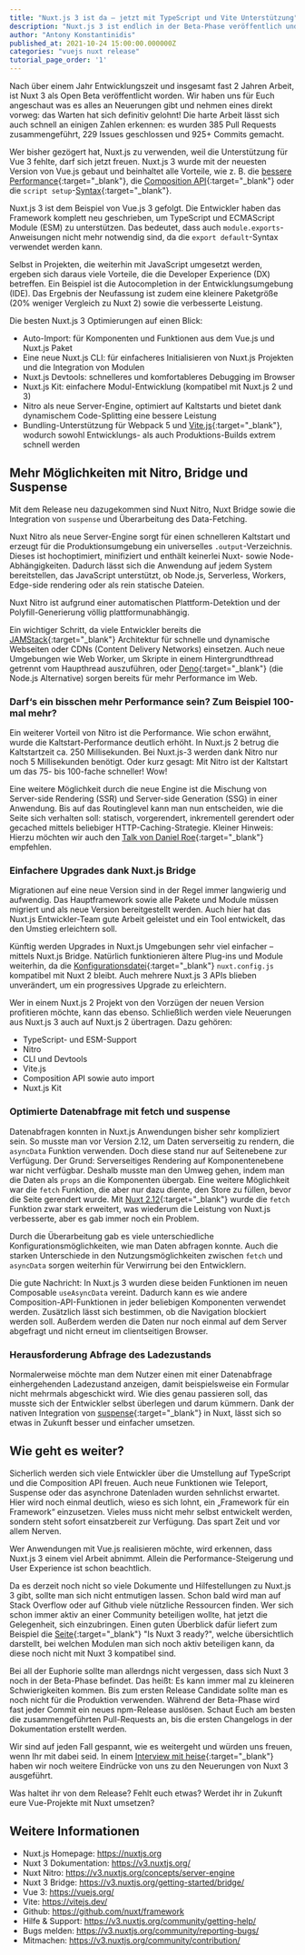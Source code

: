 ```yaml
---
title: "Nuxt.js 3 ist da – jetzt mit TypeScript und Vite Unterstützung"
description: "Nuxt.js 3 ist endlich in der Beta-Phase veröffentlich und wir konnten begeistert feststellen, dass die neue Server-Engine Nitro sowie die Vue 3 und Vite Unterstützung einfach nur genial sind."
author: "Antony Konstantinidis"
published_at: 2021-10-24 15:00:00.000000Z
categories: "vuejs nuxt release"
tutorial_page_order: '1'
---
```


Nach über einem Jahr Entwicklungszeit und insgesamt fast 2 Jahren Arbeit, ist Nuxt 3 als Open Beta veröffentlicht worden. Wir haben uns für Euch angeschaut was es alles an Neuerungen gibt und nehmen eines direkt vorweg: das Warten hat sich definitiv gelohnt! Die harte Arbeit lässt sich auch schnell an einigen Zahlen erkennen: es wurden 385 Pull Requests zusammengeführt, 229 Issues geschlossen und 925+ Commits gemacht.

Wer bisher gezögert hat, Nuxt.js zu verwenden, weil die Unterstützung für Vue 3 fehlte, darf sich jetzt freuen. Nuxt.js 3 wurde mit der neuesten Version von Vue.js gebaut und beinhaltet alle Vorteile, wie z. B. die [bessere Performance](https://vuejs.de/artikel/vue-3-2-quintessential-quintuplets/){:target="_blank"}, die [Composition API](https://vuejs.de/artikel/composition-api-teil-1/){:target="_blank"} oder die `script setup`-[Syntax](https://vuejs.org/api/sfc-script-setup.html){:target="_blank"}.

Nuxt.js 3 ist dem Beispiel von Vue.js 3 gefolgt. Die Entwickler haben das Framework komplett neu geschrieben, um TypeScript und ECMAScript Module (ESM) zu unterstützen. Das bedeutet, dass auch `module.exports`-Anweisungen nicht mehr notwendig sind, da die `export default`-Syntax verwendet werden kann.

Selbst in Projekten, die weiterhin mit JavaScript umgesetzt werden, ergeben sich daraus viele Vorteile, die die Developer Experience (DX) betreffen. Ein Beispiel ist die Autocompletion in der Entwicklungsumgebung (IDE). Das Ergebnis der Neufassung ist zudem eine kleinere Paketgröße (20% weniger Vergleich zu Nuxt 2) sowie die verbesserte Leistung.

Die besten Nuxt.js 3 Optimierungen auf einen Blick:
- Auto-Import: für Komponenten und Funktionen aus dem Vue.js und Nuxt.js Paket
- Eine neue Nuxt.js CLI: für einfacheres Initialisieren von Nuxt.js Projekten und die Integration von Modulen
- Nuxt.js Devtools: schnelleres und komfortableres Debugging im Browser
- Nuxt.js Kit: einfachere Modul-Entwicklung (kompatibel mit Nuxt.js 2 und 3)
- Nitro als neue Server-Engine, optimiert auf Kaltstarts und bietet dank dynamischem Code-Splitting eine bessere Leistung
- Bundling-Unterstützung für Webpack 5 und [Vite.js](https://vuejs.de/artikel/vite-a-developers-perspective/){:target="_blank"}, wodurch sowohl Entwicklungs- als auch Produktions-Builds extrem schnell werden

## Mehr Möglichkeiten mit Nitro, Bridge und Suspense

Mit dem Release neu dazugekommen sind Nuxt Nitro, Nuxt Bridge sowie die Integration von `suspense` und Überarbeitung des Data-Fetching.

Nuxt Nitro als neue Server-Engine sorgt für einen schnelleren Kaltstart und erzeugt für die Produktionsumgebung ein universelles `.output`-Verzeichnis. Dieses ist hochoptimiert, minifiziert und enthält keinerlei Nuxt- sowie Node-Abhängigkeiten. Dadurch lässt sich die Anwendung auf jedem System bereitstellen, das JavaScript unterstützt, ob Node.js, Serverless, Workers, Edge-side rendering oder als rein statische Dateien.

Nuxt Nitro ist aufgrund einer automatischen Plattform-Detektion und der Polyfill-Generierung völlig plattformunabhängig.

Ein wichtiger Schritt, da viele Entwickler bereits die [JAMStack](https://jamstack.org/){:target="_blank"} Architektur für schnelle und dynamische Webseiten oder CDNs (Content Delivery Networks) einsetzen. Auch neue Umgebungen wie Web Worker, um Skripte in einem Hintergrundthread getrennt vom Haupthread auszuführen, oder [Deno](https://deno.land/){:target="_blank"} (die Node.js Alternative) sorgen bereits für mehr Performance im Web.

### Darf‘s ein bisschen mehr Performance sein? Zum Beispiel 100-mal mehr?

Ein weiterer Vorteil von Nitro ist die Performance. Wie schon erwähnt, wurde die Kaltstart-Performance deutlich erhöht. In Nuxt.js 2 betrug die Kaltstartzeit ca. 250 Millisekunden. Bei Nuxt.js-3 werden dank Nitro nur noch 5 Millisekunden benötigt. Oder kurz gesagt: Mit Nitro ist der Kaltstart um das 75- bis 100-fache schneller! Wow!

Eine weitere Möglichkeit durch die neue Engine ist die Mischung von Server-side Rendering (SSR) und Server-side Generation (SSG) in einer Anwendung. Bis auf das Routinglevel kann man nun entscheiden, wie die Seite sich verhalten soll: statisch, vorgerendert, inkrementell gerendert oder gecached mittels beliebiger HTTP-Caching-Strategie. Kleiner Hinweis: Hierzu möchten wir auch den [Talk von Daniel Roe](https://www.youtube.com/watch?v=ApUPE8b-m04){:target="_blank"} empfehlen.

### Einfachere Upgrades dank Nuxt.js Bridge

Migrationen auf eine neue Version sind in der Regel immer langwierig und aufwendig. Das Hauptframework sowie alle Pakete und Module müssen migriert und als neue Version bereitgestellt werden. Auch hier hat das Nuxt.js Entwickler-Team gute Arbeit geleistet und ein Tool entwickelt, das den Umstieg erleichtern soll.

Künftig werden Upgrades in Nuxt.js Umgebungen sehr viel einfacher – mittels Nuxt.js Bridge. Natürlich funktionieren ältere Plug-ins und Module weiterhin, da die [Konfigurationsdatei](https://nuxtjs.org/docs/directory-structure/nuxt-config#nuxtconfigjs){:target="_blank"} `nuxt.config.js` kompatibel mit Nuxt 2 bleibt. Auch mehrere Nuxt.js 3 APIs blieben unverändert, um ein progressives Upgrade zu erleichtern.

Wer in einem Nuxt.js 2 Projekt von den Vorzügen der neuen Version profitieren möchte, kann das ebenso. Schließlich werden viele Neuerungen aus Nuxt.js 3 auch auf Nuxt.js 2 übertragen. Dazu gehören:

- TypeScript- und ESM-Support
- Nitro
- CLI und Devtools
- Vite.js
- Composition API sowie auto import
- Nuxt.js Kit

### Optimierte Datenabfrage mit fetch und suspense

Datenabfragen konnten in Nuxt.js Anwendungen bisher sehr kompliziert sein. So musste man vor Version 2.12, um Daten serverseitig zu rendern, die `asyncData` Funktion verwenden. Doch diese stand nur auf Seitenebene zur Verfügung. Der Grund: Serverseitiges Rendering auf Komponentenebene war nicht verfügbar. Deshalb musste man den Umweg gehen, indem man die Daten als `props` an die Komponenten übergab. Eine weitere Möglichkeit war die `fetch` Funktion, die aber nur dazu diente, den Store zu füllen, bevor die Seite gerendert wurde. Mit [Nuxt 2.12](https://nuxtjs.org/docs/features/data-fetching/){:target="_blank"} wurde die `fetch` Funktion zwar stark erweitert, was wiederum die Leistung von Nuxt.js verbesserte, aber es gab immer noch ein Problem.

Durch die Überarbeitung gab es viele unterschiedliche Konfigurationsmöglichkeiten, wie man Daten abfragen konnte. Auch die starken Unterschiede in den Nutzungsmöglichkeiten zwischen `fetch` und `asyncData` sorgen weiterhin für Verwirrung bei den Entwicklern.

Die gute Nachricht: In Nuxt.js 3 wurden diese beiden Funktionen im neuen Composable `useAsyncData` vereint. Dadurch kann es wie andere Composition-API-Funktionen in jeder beliebigen Komponenten verwendet werden. Zusätzlich lässt sich bestimmen, ob die Navigation blockiert werden soll. Außerdem werden die Daten nur noch einmal auf dem Server abgefragt und nicht erneut im clientseitigen Browser.

### Herausforderung Abfrage des Ladezustands

Normalerweise möchte man dem Nutzer einen mit einer Datenabfrage einhergehenden Ladezustand anzeigen, damit beispielsweise ein Formular nicht mehrmals abgeschickt wird. Wie dies genau passieren soll, das musste sich der Entwickler selbst überlegen und darum kümmern. Dank der nativen Integration von [suspense](https://vuejs.org/guide/built-ins/suspense.html){:target="_blank"} in Nuxt, lässt sich so etwas in Zukunft besser und einfacher umsetzen.

## Wie geht es weiter?

Sicherlich werden sich viele Entwickler über die Umstellung auf TypeScript und die Composition API freuen. Auch neue Funktionen wie Teleport, Suspense oder das asynchrone Datenladen wurden sehnlichst erwartet. Hier wird noch einmal deutlich, wieso es sich lohnt, ein „Framework für ein Framework“ einzusetzen. Vieles muss nicht mehr selbst entwickelt werden, sondern steht sofort einsatzbereit zur Verfügung. Das spart Zeit und vor allem Nerven.

Wer Anwendungen mit Vue.js realisieren möchte, wird erkennen, dass Nuxt.js 3 einem viel Arbeit abnimmt. Allein die Performance-Steigerung und User Experience ist schon beachtlich.

Da es derzeit noch nicht so viele Dokumente und Hilfestellungen zu Nuxt.js 3 gibt, sollte man sich nicht entmutigen lassen. Schon bald wird man auf Stack Overflow oder auf Github viele nützliche Ressourcen finden. Wer sich schon immer aktiv an einer Community beteiligen wollte, hat jetzt die Gelegenheit, sich einzubringen. Einen guten Überblick dafür liefert zum Beispiel die [Seite](https://isnuxt3ready.owln.ai){:target="_blank"} "Is Nuxt 3 ready?", welche übersichtlich darstellt, bei welchen Modulen man sich noch aktiv beteiligen kann, da diese noch nicht mit Nuxt 3 kompatibel sind.

Bei all der Euphorie sollte man allerdngs nicht vergessen, dass sich Nuxt 3 noch in der Beta-Phase befindet. Das heißt: Es kann immer mal zu kleineren Schwierigkeiten kommen. Bis zum ersten Release Candidate sollte man es noch nicht für die Produktion verwenden. Während der Beta-Phase wird fast jeder Commit ein neues npm-Release auslösen. Schaut Euch am besten die zusammengeführten Pull-Requests an, bis die ersten Changelogs in der Dokumentation erstellt werden.

Wir sind auf jeden Fall gespannt, wie es weitergeht und würden uns freuen, wenn Ihr mit dabei seid. In einem [Interview mit heise](https://www.heise.de/news/JavaScript-Nuxt-js-3-unterstuetzt-TypeScript-und-integriert-Vite-js-6214270.html){:target="_blank"} haben wir noch weitere Eindrücke von uns zu den Neuerungen von Nuxt 3 ausgeführt.

Was haltet ihr von dem Release? Fehlt euch etwas? Werdet ihr in Zukunft eure Vue-Projekte mit Nuxt umsetzen?


## Weitere Informationen

- Nuxt.js Homepage: https://nuxtjs.org
- Nuxt 3 Dokumentation: https://v3.nuxtjs.org/
- Nuxt Nitro: https://v3.nuxtjs.org/concepts/server-engine
- Nuxt 3 Bridge: https://v3.nuxtjs.org/getting-started/bridge/
- Vue 3: https://vuejs.org/
- Vite: https://vitejs.dev/
- Github: https://github.com/nuxt/framework
- Hilfe & Support: https://v3.nuxtjs.org/community/getting-help/
- Bugs melden: https://v3.nuxtjs.org/community/reporting-bugs/
- Mitmachen: https://v3.nuxtjs.org/community/contribution/
